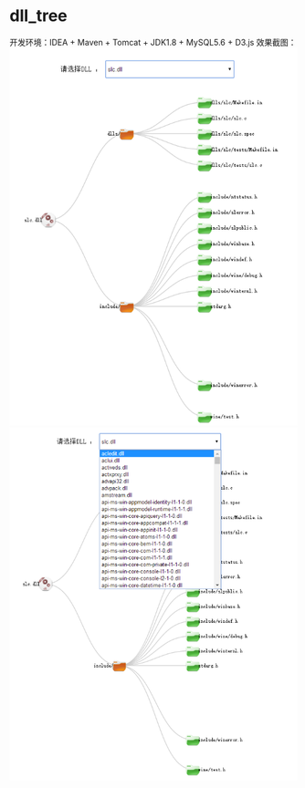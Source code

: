 # dll_tree
开发环境：IDEA + Maven + Tomcat + JDK1.8 + MySQL5.6 + D3.js
效果截图：
![image](https://github.com/littlechencn/dll_tree/blob/master/src/screenshots/screenshots1.png)
![image](https://github.com/littlechencn/dll_tree/blob/master/src/screenshots/screenshots2.png)
